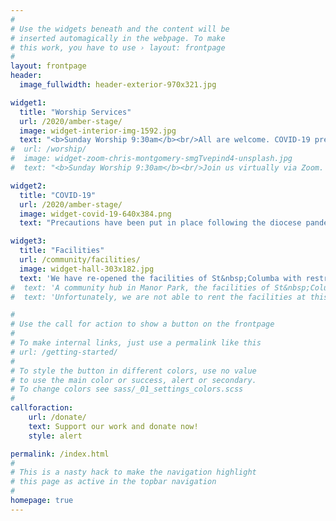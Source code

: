 ```yaml
---
#
# Use the widgets beneath and the content will be
# inserted automagically in the webpage. To make
# this work, you have to use › layout: frontpage
#
layout: frontpage
header:
  image_fullwidth: header-exterior-970x321.jpg

widget1:
  title: "Worship Services"
  url: /2020/amber-stage/
  image: widget-interior-img-1592.jpg
  text: "<b>Sunday Worship 9:30am</b><br/>All are welcome. COVID-19 precautions are in place."
#  url: /worship/
#  image: widget-zoom-chris-montgomery-smgTvepind4-unsplash.jpg
#  text: "<b>Sunday Worship 9:30am</b><br/>Join us virtually via Zoom. <a href='/2020/sunday-school'>Children's Sunday School</a> is available at 1:30pm. Contact the <a href='mailto:webmaster@stcolumbaottawa.ca'>webmaster</a> to receive the invitation."

widget2:
  title: "COVID-19"
  url: /2020/amber-stage/
  image: widget-covid-19-640x384.png
  text: "Precautions have been put in place following the diocese pandemic plan to ensure a safe worship space."

widget3:
  title: "Facilities"
  url: /community/facilities/
  image: widget-hall-303x182.jpg
  text: 'We have re-opened the facilities of St&nbsp;Columba with restrictions as per the COVID-19 pandemic plan.  If you have an event or meeting, contact us to see if one of the church halls may fit your needs.'
#  text: 'A community hub in Manor Park, the facilities of St&nbsp;Columba are used by various groups throughout the week, and on weekends by individuals for special occasions such as birthday or anniversary parties.  If you have an event or meeting, one of the church halls may be a perfect fit for your needs.'
#  text: 'Unfortunately, we are not able to rent the facilities at this time.  Please keep us in mind when provincial restrictions are lifted.'

#
# Use the call for action to show a button on the frontpage
#
# To make internal links, just use a permalink like this
# url: /getting-started/
#
# To style the button in different colors, use no value
# to use the main color or success, alert or secondary.
# To change colors see sass/_01_settings_colors.scss
#
callforaction:
    url: /donate/
    text: Support our work and donate now!
    style: alert

permalink: /index.html
#
# This is a nasty hack to make the navigation highlight
# this page as active in the topbar navigation
#
homepage: true
---
```

